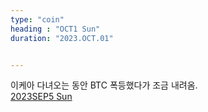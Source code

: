 ```yaml
---
type: "coin"
heading : "OCT1 Sun"
duration: "2023.OCT.01"


---
```

 


이케아 다녀오는 동안 BTC 폭등했다가 조금 내려옴.  
[2023SEP5 Sun](/todo/images/Document2023SEP5-Sun.pdf)


